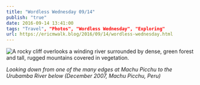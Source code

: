 ```yaml
---
title: "Wordless Wednesday 09/14"
publish: "true"
date: 2016-09-14 13:41:00
tags: "Travel", "Photos", "Wordless Wednesday", "Exploring"
url: https://ericmwalk.blog/2016/09/14/wordless-wednesday.html
---
```


![A rocky cliff overlooks a winding river surrounded by dense, green forest and tall, rugged mountains covered in vegetation.](https://ericmwalk.blog/uploads/2024/1596b47a5e.jpeg)

*Looking down from one of the many edges at Machu Picchu to the Urubamba River below (December 2007, Machu Picchu, Peru)*